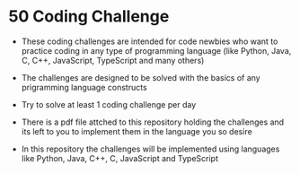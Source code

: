 # 50 Coding Challenge
- These coding challenges are intended for code newbies who want to practice coding in any type of programming language (like Python, Java, C, C++, JavaScript, TypeScript and many others)

- The challenges are designed to be solved with the basics of any prigramming language constructs

- Try to solve at least 1 coding challenge per day

- There is a pdf file attched to this repository holding the challenges and its left to you to implement them in the language you so desire

- In this repository the challenges will be implemented using languages like Python, Java, C++, C, JavaScript and TypeScript